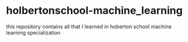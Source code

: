 # holbertonschool-machine_learning
this repository contains all that I learned in hoberton school machine learning specialization
